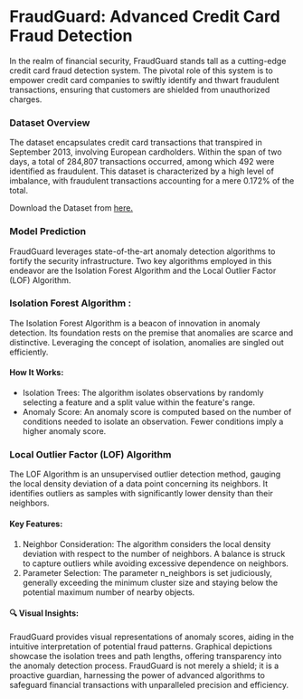 # FraudGuard: Advanced Credit Card Fraud Detection

In the realm of financial security, FraudGuard stands tall as a cutting-edge credit card fraud detection system. The pivotal role of this system is to empower credit card companies to swiftly identify and thwart fraudulent transactions, ensuring that customers are shielded from unauthorized charges.

### Dataset Overview

The dataset encapsulates credit card transactions that transpired in September 2013, involving European cardholders. Within the span of two days, a total of 284,807 transactions occurred, among which 492 were identified as fraudulent. This dataset is characterized by a high level of imbalance, with fraudulent transactions accounting for a mere 0.172% of the total.

Download the Dataset from <a href='https://www.kaggle.com/datasets/mlg-ulb/creditcardfraud'>here. </a>

### Model Prediction

FraudGuard leverages state-of-the-art anomaly detection algorithms to fortify the security infrastructure. Two key algorithms employed in this endeavor are the Isolation Forest Algorithm and the Local Outlier Factor (LOF) Algorithm.

### Isolation Forest Algorithm :

The Isolation Forest Algorithm is a beacon of innovation in anomaly detection. Its foundation rests on the premise that anomalies are scarce and distinctive. Leveraging the concept of isolation, anomalies are singled out efficiently.

#### How It Works:

- Isolation Trees: The algorithm isolates observations by randomly selecting a feature and a split value within the feature's range.
- Anomaly Score: An anomaly score is computed based on the number of conditions needed to isolate an observation. Fewer conditions imply a higher anomaly score.

### Local Outlier Factor (LOF) Algorithm

The LOF Algorithm is an unsupervised outlier detection method, gauging the local density deviation of a data point concerning its neighbors. It identifies outliers as samples with significantly lower density than their neighbors.

#### Key Features:

1. Neighbor Consideration: The algorithm considers the local density deviation with respect to the number of neighbors. A balance is struck to capture outliers while avoiding excessive dependence on neighbors.
2. Parameter Selection: The parameter n_neighbors is set judiciously, generally exceeding the minimum cluster size and staying below the potential maximum number of nearby objects.

#### 🔍 Visual Insights:

FraudGuard provides visual representations of anomaly scores, aiding in the intuitive interpretation of potential fraud patterns.
Graphical depictions showcase the isolation trees and path lengths, offering transparency into the anomaly detection process.
FraudGuard is not merely a shield; it is a proactive guardian, harnessing the power of advanced algorithms to safeguard financial transactions with unparalleled precision and efficiency.
